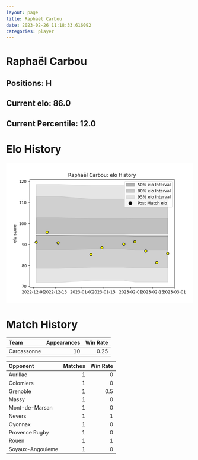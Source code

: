 ```yaml
---  
layout: page  
title: Raphaël Carbou  
date: 2023-02-26 11:18:33.616092  
categories: player  
---
```

# Raphaël Carbou

## Positions: H

## Current elo: 86.0

## Current Percentile: 12.0

# Elo History


![elo history](history_RaphaëlCarbou.png)
# Match History


| Team        |   Appearances |   Win Rate |
|:------------|--------------:|-----------:|
| Carcassonne |            10 |       0.25 |

| Opponent         |   Matches |   Win Rate |
|:-----------------|----------:|-----------:|
| Aurillac         |         1 |        0   |
| Colomiers        |         1 |        0   |
| Grenoble         |         1 |        0.5 |
| Massy            |         1 |        0   |
| Mont-de-Marsan   |         1 |        0   |
| Nevers           |         1 |        1   |
| Oyonnax          |         1 |        0   |
| Provence Rugby   |         1 |        0   |
| Rouen            |         1 |        1   |
| Soyaux-Angouleme |         1 |        0   |